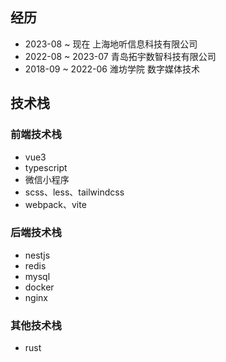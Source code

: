 ## 经历

- 2023-08 ~ 现在 上海地听信息科技有限公司
- 2022-08 ~ 2023-07 青岛拓宇数智科技有限公司
- 2018-09 ~ 2022-06 潍坊学院 数字媒体技术

## 技术栈

### 前端技术栈

- vue3
- typescript
- 微信小程序
- scss、less、tailwindcss
- webpack、vite

### 后端技术栈

- nestjs
- redis
- mysql
- docker
- nginx

### 其他技术栈

- rust
